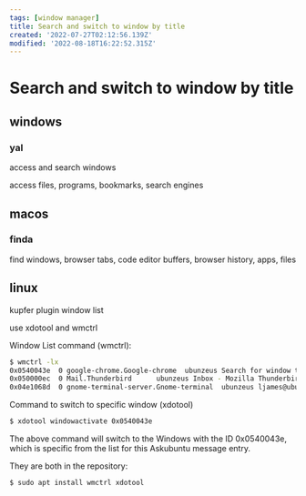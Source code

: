 ```yaml
---
tags: [window manager]
title: Search and switch to window by title
created: '2022-07-27T02:12:56.139Z'
modified: '2022-08-18T16:22:52.315Z'
---
```


# Search and switch to window by title

## windows

### yal

access and search windows

access files, programs, bookmarks, search engines

## macos

### finda

find windows, browser tabs, code editor buffers, browser history, apps, files

## linux

kupfer plugin window list

use xdotool and wmctrl

Window List command (wmctrl):
```bash
$ wmctrl -lx
0x0540043e  0 google-chrome.Google-chrome  ubunzeus Search for window title? - Ask Ubuntu - Google Chrome
0x050000ec  0 Mail.Thunderbird      ubunzeus Inbox - Mozilla Thunderbird
0x04e1068d  0 gnome-terminal-server.Gnome-terminal  ubunzeus ljames@ubunzeus: ~
```
Command to switch to specific window (xdotool)
```bash
$ xdotool windowactivate 0x0540043e
```
The above command will switch to the Windows with the ID 0x0540043e, which is specific from the list for this Askubuntu message entry.

They are both in the repository:
```bash
$ sudo apt install wmctrl xdotool
```
